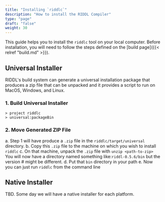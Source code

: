 ```yaml
---
title: "Installing `riddlc`"
description: "How to install the RIDDL Compiler"
type: "page"
draft: "false"
weight: 30
---
```


This guide helps you to install the `riddlc` tool on your
local computer. Before installation, you will need to follow
the steps defined on the [build page]({{< relref "build.md" >}}).

## Universal Installer
RIDDL's build system can generate a universal installation
package that produces a zip file that can be unpacked and it
provides a script to run on MacOS, Windows, and Linux.

### 1. Build Universal Installer
```shell
> project riddlc
> universal:packageBin
``` 

### 2. Move Generated ZIP File
a. Step 1 will have produce a `.zip` file in the `riddlc/target/universal` directory.
b. Copy this `.zip` file to the machine on which you wish to install `riddlc`
c. On that machine, unpack the `.zip` file with  `unzip <path-to-zip>`
You will now have a directory named something like:`riddl-0.5.6/bin` but the
version # might be different. 
d. Put that `bin` directory  in your path 
e. Now you can just run `riddlc` from the command line

## Native Installer
TBD. Some day we will have a native installer for each platform.
